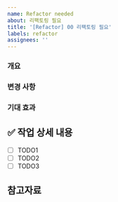 ```yaml
---
name: Refactor needed
about: 리팩토링 필요
title: '[Refactor] 00 리팩토링 필요'
labels: refactor
assignees: ''
---
```


### 개요

<!-- 이번 리펙토링의 목적과 동기를 간단히 설명해 주세요. -->
<!-- 어떤 문제를 해결하거나 어떤 개선을 하고자 하는지 기술해 주세요. -->

### 변경 사항

<!-- - 구체적으로 어떤 코드나 구조를 변경할 계획인지 설명해 주세요. -->

### 기대 효과

<!-- 이번 리펙토링을 통해 기대할 수 있는 효과를 설명해 주세요. -->
<!-- 코드 품질 향상, 유지보수성 개선, 성능 향상 등의 측면에서 어떤 변화가 있을지 기술해 주세요. -->

## ✅ 작업 상세 내용

- [ ] TODO1
- [ ] TODO2
- [ ] TODO3

## 참고자료

<!-- 이번 리펙토링과 관련된 참고 자료나 링크를 추가해 주세요. -->
<!-- 관련 커밋, 이슈, 문서 등의 정보를 포함할 수 있습니다. -->
